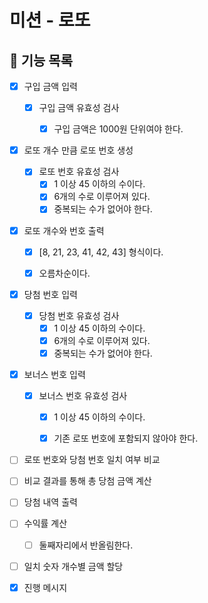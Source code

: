 # 미션 - 로또
## 🚀 기능 목록

- [X] 구입 금액 입력
  - [X] 구입 금액 유효성 검사
    - [X] 구입 금액은 1000원 단위여야 한다.


- [X] 로또 개수 만큼 로또 번호 생성
  - [X] 로또 번호 유효성 검사
    - [X] 1 이상 45 이하의 수이다.
    - [X] 6개의 수로 이루어져 있다.
    - [X] 중복되는 수가 없어야 한다.

- [X] 로또 개수와 번호 출력
  - [X] [8, 21, 23, 41, 42, 43] 형식이다.
  - [X] 오름차순이다.


- [X] 당첨 번호 입력
  - [X] 당첨 번호 유효성 검사
    - [X] 1 이상 45 이하의 수이다.
    - [X] 6개의 수로 이루어져 있다.
    - [X] 중복되는 수가 없어야 한다.
- [X] 보너스 번호 입력
  - [X] 보너스 번호 유효성 검사
    - [X] 1 이상 45 이하의 수이다.
    - [X] 기존 로또 번호에 포함되지 않아야 한다.


- [ ] 로또 번호와 당첨 번호 일치 여부 비교
- [ ] 비교 결과를 통해 총 당첨 금액 계산
- [ ] 당첨 내역 출력


- [ ] 수익률 계산
  - [ ] 둘째자리에서 반올림한다.


- [ ] 일치 숫자 개수별 금액 할당

- [X] 진행 메시지